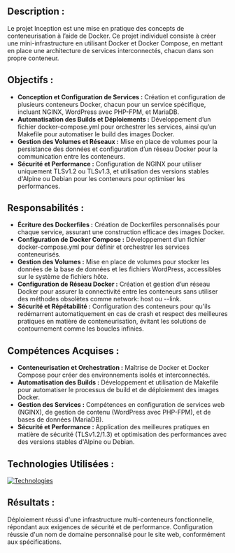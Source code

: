 ## Description :
Le projet Inception est une mise en pratique des concepts de conteneurisation à l’aide de Docker. Ce projet individuel consiste à créer une mini-infrastructure en utilisant Docker et Docker Compose, en mettant en place une architecture de services interconnectés, chacun dans son propre conteneur.

## Objectifs :
- **Conception et Configuration de Services :** Création et configuration de plusieurs conteneurs Docker, chacun pour un service spécifique, incluant NGINX, WordPress avec PHP-FPM, et MariaDB.
- **Automatisation des Builds et Déploiements :** Développement d’un fichier docker-compose.yml pour orchestrer les services, ainsi qu’un Makefile pour automatiser le build des images Docker.
- **Gestion des Volumes et Réseaux :** Mise en place de volumes pour la persistance des données et configuration d’un réseau Docker pour la communication entre les conteneurs.
- **Sécurité et Performance :** Configuration de NGINX pour utiliser uniquement TLSv1.2 ou TLSv1.3, et utilisation des versions stables d'Alpine ou Debian pour les conteneurs pour optimiser les performances.

## Responsabilités :
- **Écriture des Dockerfiles :** Création de Dockerfiles personnalisés pour chaque service, assurant une construction efficace des images Docker.
- **Configuration de Docker Compose :** Développement d’un fichier docker-compose.yml pour définir et orchestrer les services conteneurisés.
- **Gestion des Volumes :** Mise en place de volumes pour stocker les données de la base de données et les fichiers WordPress, accessibles sur le système de fichiers hôte.
- **Configuration de Réseau Docker :** Création et gestion d’un réseau Docker pour assurer la connectivité entre les conteneurs sans utiliser des méthodes obsolètes comme network: host ou --link.
- **Sécurité et Répétabilité :** Configuration des conteneurs pour qu'ils redémarrent automatiquement en cas de crash et respect des meilleures pratiques en matière de conteneurisation, évitant les solutions de contournement comme les boucles infinies.
  
## Compétences Acquises :
- **Conteneurisation et Orchestration :** Maîtrise de Docker et Docker Compose pour créer des environnements isolés et interconnectés.
- **Automatisation des Builds :** Développement et utilisation de Makefile pour automatiser le processus de build et de déploiement des images Docker.
- **Gestion des Services :** Compétences en configuration de services web (NGINX), de gestion de contenu (WordPress avec PHP-FPM), et de bases de données (MariaDB).
- **Sécurité et Performance :** Application des meilleures pratiques en matière de sécurité (TLSv1.2/1.3) et optimisation des performances avec des versions stables d'Alpine ou Debian.

## Technologies Utilisées :
[![Technologies](https://skillicons.dev/icons?i=docker,nginx,wordpress,mariadb&theme=light)](https://skillicons.dev)

## Résultats :
Déploiement réussi d'une infrastructure multi-conteneurs fonctionnelle, répondant aux exigences de sécurité et de performance.
Configuration réussie d'un nom de domaine personnalisé pour le site web, conformément aux spécifications.
